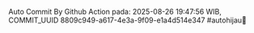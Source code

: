 Auto Commit By Github Action pada: 2025-08-26 19:47:56 WIB, COMMIT_UUID 8809c949-a617-4e3a-9f09-e1a4d514e347 #autohijau🗿
